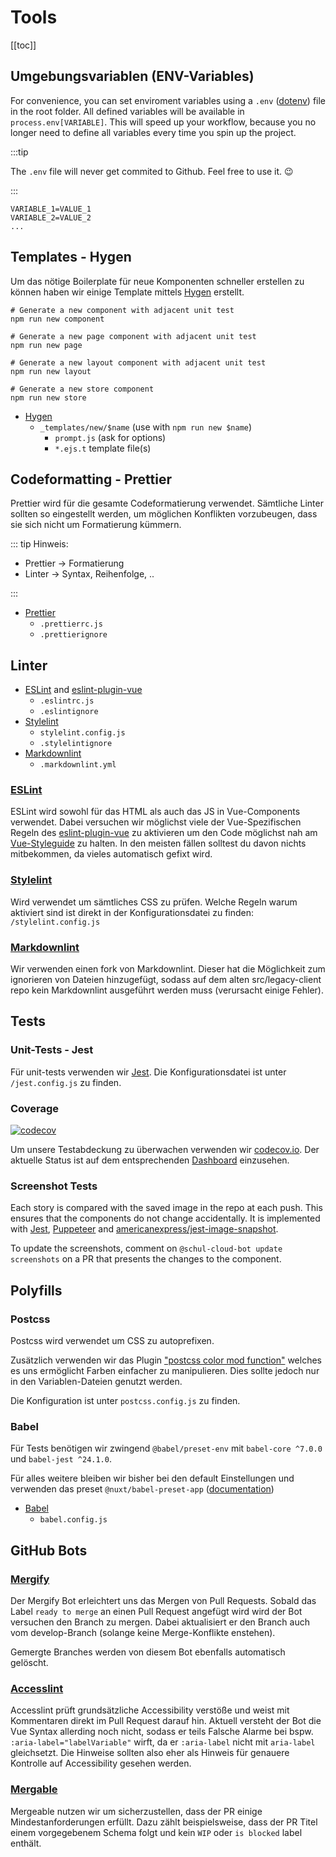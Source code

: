 # Tools

[[toc]]

## Umgebungsvariablen (ENV-Variables)

For convenience, you can set enviroment variables using a `.env` ([dotenv](https://www.npmjs.com/package/dotenv)) file in the root folder. All defined variables will be available in `process.env[VARIABLE]`. This will speed up your workflow, because you no longer need to define all variables every time you spin up the project.

:::tip

The `.env` file will never get commited to Github. Feel free to use it. :wink:

:::

```env
VARIABLE_1=VALUE_1
VARIABLE_2=VALUE_2
...
```

## Templates - Hygen

Um das nötige Boilerplate für neue Komponenten schneller erstellen zu können haben wir einige Template mittels [Hygen](http://www.hygen.io/) erstellt.

```bash{2,5,8}
# Generate a new component with adjacent unit test
npm run new component

# Generate a new page component with adjacent unit test
npm run new page

# Generate a new layout component with adjacent unit test
npm run new layout

# Generate a new store component
npm run new store
```

- [Hygen](http://www.hygen.io/)
  - `_templates/new/$name` (use with `npm run new $name`)
    - `prompt.js` (ask for options)
    - `*.ejs.t` template file(s)

## Codeformatting - Prettier

Prettier wird für die gesamte Codeformatierung verwendet. Sämtliche Linter sollten so eingestellt werden, um möglichen Konflikten vorzubeugen, dass sie sich nicht um Formatierung kümmern.

::: tip Hinweis:

- Prettier → Formatierung
- Linter → Syntax, Reihenfolge, ..

:::

- [Prettier](https://prettier.io/docs/en/configuration.html)
  - `.prettierrc.js`
  - `.prettierignore`

## Linter

- [ESLint](https://eslint.org/docs/user-guide/configuring) and [eslint-plugin-vue](https://eslint.vuejs.org/rules/)
  - `.eslintrc.js`
  - `.eslintignore`
- [Stylelint](https://stylelint.io/user-guide/configuration/)
  - `stylelint.config.js`
  - `.stylelintignore`
- [Markdownlint](https://github.com/igorshubovych/markdownlint-cli)
  - `.markdownlint.yml`

### [ESLint](https://eslint.org/docs/user-guide/configuring)

ESLint wird sowohl für das HTML als auch das JS in Vue-Components verwendet. Dabei versuchen wir möglichst viele der Vue-Spezifischen Regeln des [eslint-plugin-vue](https://eslint.vuejs.org/rules/) zu aktivieren um den Code möglichst nah am [Vue-Styleguide](https://vuejs.org/v2/style-guide/) zu halten. In den meisten fällen solltest du davon nichts mitbekommen, da vieles automatisch gefixt wird.

### [Stylelint](https://stylelint.io/user-guide/configuration/)

Wird verwendet um sämtliches CSS zu prüfen. Welche Regeln warum aktiviert sind ist direkt in der Konfigurationsdatei zu finden: `/stylelint.config.js`

### [Markdownlint](https://github.com/igorshubovych/markdownlint-cli)

Wir verwenden einen fork von Markdownlint. Dieser hat die Möglichkeit zum ignorieren von Dateien hinzugefügt, sodass auf dem alten src/legacy-client repo kein Markdownlint ausgeführt werden muss (verursacht einige Fehler).

## Tests

### Unit-Tests - Jest

Für unit-tests verwenden wir [Jest](https://jestjs.io/). Die Konfigurationsdatei ist unter `/jest.config.js` zu finden.

### Coverage

[![codecov](https://codecov.io/gh/schul-cloud/nuxt-client/branch/develop/graph/badge.svg)](https://codecov.io/gh/schul-cloud/nuxt-client)

Um unsere Testabdeckung zu überwachen verwenden wir [codecov.io](https://codecov.io). Der aktuelle Status ist auf dem entsprechenden [Dashboard](https://codecov.io/gh/schul-cloud/nuxt-client/) einzusehen.

### Screenshot Tests

Each story is compared with the saved image in the repo at each push. This ensures that the components do not change accidentally. It is implemented with [Jest](https://jestjs.io/), [Puppeteer](https://github.com/puppeteer/puppeteer) and [americanexpress/jest-image-snapshot](https://github.com/americanexpress/jest-image-snapshot).

To update the screenshots, comment on `@schul-cloud-bot update screenshots` on a PR that presents the changes to the component.

## Polyfills

### Postcss

Postcss wird verwendet um CSS zu autoprefixen.

Zusätzlich verwenden wir das Plugin ["postcss color mod function"](https://github.com/jonathantneal/postcss-color-mod-function) welches es uns ermöglicht Farben einfacher zu manipulieren. Dies sollte jedoch nur in den Variablen-Dateien genutzt werden.

Die Konfiguration ist unter `postcss.config.js` zu finden.

### Babel

Für Tests benötigen wir zwingend `@babel/preset-env` mit `babel-core ^7.0.0` und `babel-jest ^24.1.0`.

Für alles weitere bleiben wir bisher bei den default Einstellungen und verwenden das preset `@nuxt/babel-preset-app` ([documentation](https://nuxtjs.org/api/configuration-build/#babel))

- [Babel](https://github.com/igorshubovych/markdownlint-cli)
  - `babel.config.js`

## GitHub Bots

### [Mergify](https://mergify.io)

Der Mergify Bot erleichtert uns das Mergen von Pull Requests. Sobald das Label `ready to merge` an einen Pull Request angefügt wird wird der Bot versuchen den Branch zu mergen. Dabei aktualisiert er den Branch auch vom develop-Branch (solange keine Merge-Konflikte enstehen).

Gemergte Branches werden von diesem Bot ebenfalls automatisch gelöscht.

### [Accesslint](https://www.accesslint.com/)

Accesslint prüft grundsätzliche Accessibility verstöße und weist mit Kommentaren direkt im Pull Request darauf hin. Aktuell versteht der Bot die Vue Syntax allerding noch nicht, sodass er teils Falsche Alarme bei bspw. `:aria-label="labelVariable"` wirft, da er `:aria-label` nicht mit `aria-label` gleichsetzt. Die Hinweise sollten also eher als Hinweis für genauere Kontrolle auf Accessibility gesehen werden.

### [Mergable](https://github.com/mergeability/mergeable)

Mergeable nutzen wir um sicherzustellen, dass der PR einige Mindestanforderungen erfüllt. Dazu zählt beispielsweise, dass der PR Titel einem vorgegebenem Schema folgt und kein `WIP` oder `is blocked` label enthält.

